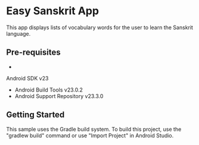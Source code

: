 Easy Sanskrit App
===================================


This app displays lists of vocabulary words for the user to learn the Sanskrit language.



Pre-requisites
--------------

- 
Android SDK v23
- Android Build Tools v23.0.2
- Android Support Repository v23.3.0


Getting Started
---------------

This sample uses the Gradle build system.
 To build this project, use the
"gradlew build" command or use "Import Project" in Android Studio.

 

